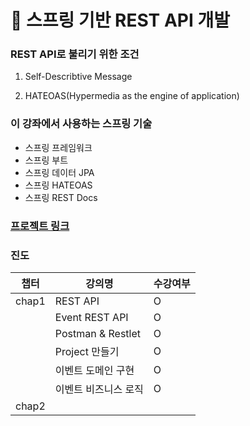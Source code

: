 # :pencil: 스프링 기반 REST API 개발

### REST API로 불리기 위한 조건

1. Self-Describtive Message

2. HATEOAS(Hypermedia as the engine of application)



### 이 강좌에서 사용하는 스프링 기술

- 스프링 프레임워크
- 스프링 부트
- 스프링 데이터 JPA
- 스프링 HATEOAS
- 스프링 REST Docs



### [프로젝트 링크](https://github.com/dlguswjd0258/rest-api-with-spring)



### 진도

| 챕터  | 강의명               | 수강여부 |
| ----- | -------------------- | -------- |
| chap1 | REST API             | O        |
|       | Event REST API       | O        |
|       | Postman & Restlet    | O        |
|       | Project 만들기       | O        |
|       | 이벤트 도메인 구현   | O        |
|       | 이벤트 비즈니스 로직 | O        |
| chap2 |                      |          |

